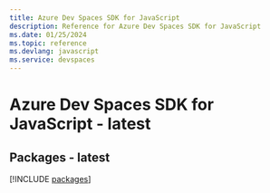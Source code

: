 ```yaml
---
title: Azure Dev Spaces SDK for JavaScript
description: Reference for Azure Dev Spaces SDK for JavaScript
ms.date: 01/25/2024
ms.topic: reference
ms.devlang: javascript
ms.service: devspaces
---
```

# Azure Dev Spaces SDK for JavaScript - latest
## Packages - latest
[!INCLUDE [packages](dev-spaces-index.md)]